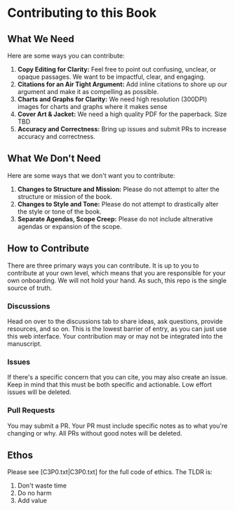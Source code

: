 # Contributing to this Book

## What We Need

Here are some ways you can contribute:

1. **Copy Editing for Clarity:** Feel free to point out confusing, unclear, or opaque passages. We want to be impactful, clear, and engaging.
2. **Citations for an Air Tight Argument:** Add inline citations to shore up our argument and make it as compelling as possible.
3. **Charts and Graphs for Clarity:** We need high resolution (300DPI) images for charts and graphs where it makes sense
4. **Cover Art & Jacket:** We need a high quality PDF for the paperback. Size TBD
5. **Accuracy and Correctness:** Bring up issues and submit PRs to increase accuracy and correctness.

## What We Don't Need

Here are some ways that we don't want you to contribute:

1. **Changes to Structure and Mission:** Please do not attempt to alter the structure or mission of the book.
2. **Changes to Style and Tone:** Please do not attempt to drastically alter the style or tone of the book.
3. **Separate Agendas, Scope Creep:** Please do not include altnerative agendas or expansion of the scope.

## How to Contribute

There are three primary ways you can contribute. It is up to you to contribute at your own level, which means that you are responsible for your own onboarding. We will not hold your hand. As such, this repo is the single source of truth. 

### Discussions

Head on over to the discussions tab to share ideas, ask questions, provide resources, and so on. This is the lowest barrier of entry, as you can just use this web interface. Your contribution may or may not be integrated into the manuscript.

### Issues

If there's a specific concern that you can cite, you may also create an issue. Keep in mind that this must be both specific and actionable. Low effort issues will be deleted. 

### Pull Requests

You may submit a PR. Your PR must include specific notes as to what you're changing or why. All PRs without good notes will be deleted. 

## Ethos

Please see [C3P0.txt|C3P0.txt] for the full code of ethics. The TLDR is:

1. Don't waste time
2. Do no harm
3. Add value
